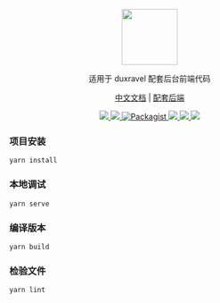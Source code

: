 <p align="center">
<a href="https://www.duxravel.com/">
    <img src="https://github.com/duxphp/duxravel/blob/main/resources/image/watermark.png?raw=true" width="100" height="100">
</a>

<p align="center">适用于 duxravel 配套后台前端代码</p>

<p align="center">
<a href="https://www.duxravel.com">中文文档</a> |
<a href="https://www.github.com/duxphp/duxravel">配套后端</a>
</p>

<p align="center">
    <a href="https://packagist.org/packages/duxphp/duxravel-static">
        <img src="https://img.shields.io/github/v/release/duxphp/duxravel-static">
    </a>
    <a href="https://packagist.org/packages/duxphp/duxravel-static">
        <img src="https://img.shields.io/packagist/dt/duxphp/duxravel-static.svg?style=flat-square">
    </a>
    <a href="https://packagist.org/packages/duxphp/duxravel">
        <img src="https://img.shields.io/packagist/l/duxphp/duxravel.svg?maxAge=2592000&&style=flat-square" alt="Packagist">
    </a>
    <a href="https://github.com/arco-design/arco-design-vue">
        <img src="https://img.shields.io/badge/dependence-arco design-red?style=flat-square">
    </a>
    <a href="https://github.com/vuejs/vue-next">
        <img src="https://img.shields.io/badge/dependence-vue3-blue?style=flat-square">
    </a>
    <a href="https://github.com/vitejs/vite">
        <img src="https://img.shields.io/badge/dependence-vite-blue?style=flat-square">
    </a>
</p>


### 项目安装
```
yarn install
```

### 本地调试
```
yarn serve
```

### 编译版本
```
yarn build
```

### 检验文件
```
yarn lint
```
